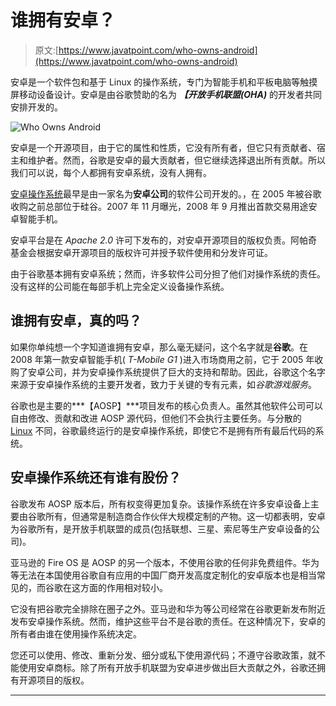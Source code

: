 # 谁拥有安卓？

> 原文:[https://www.javatpoint.com/who-owns-android](https://www.javatpoint.com/who-owns-android)

安卓是一个软件包和基于 Linux 的操作系统，专门为智能手机和平板电脑等触摸屏移动设备设计。安卓是由谷歌赞助的名为 ***【开放手机联盟(OHA)*** 的开发者共同安排开发的。

![Who Owns Android](../Images/f5deb974c4469127cdb9e4d3aa0e22e9.png)

安卓是一个开源项目，由于它的属性和性质，它没有所有者，但它只有贡献者、宿主和维护者。然而，谷歌是安卓的最大贡献者，但它继续选择退出所有贡献。所以我们可以说，每个人都拥有安卓系统，没有人拥有。

[安卓操作系统](https://www.javatpoint.com/android-tutorial)最早是由一家名为**安卓公司**的软件公司开发的。，在 2005 年被谷歌收购之前总部位于硅谷。2007 年 11 月曝光，2008 年 9 月推出首款交易用途安卓智能手机。

安卓平台是在 *Apache 2.0* 许可下发布的，对安卓开源项目的版权负责。阿帕奇基金会根据安卓开源项目的版权许可并授予软件使用和分发许可证。

由于谷歌基本拥有安卓系统；然而，许多软件公司分担了他们对操作系统的责任。没有这样的公司能在每部手机上完全定义设备操作系统。

## 谁拥有安卓，真的吗？

如果你单纯想一个字知道谁拥有安卓，那么毫无疑问，这个名字就是**谷歌**。在 2008 年第一款安卓智能手机( *T-Mobile G1* )进入市场商用之前，它于 2005 年收购了安卓公司，并为安卓操作系统提供了巨大的支持和帮助。因此，谷歌这个名字来源于安卓操作系统的主要开发者，致力于关键的专有元素，如*谷歌游戏服务*。

谷歌也是主要的***【AOSP】***项目发布的核心负责人。虽然其他软件公司可以自由修改、贡献和改进 AOSP 源代码，但他们不会执行主要任务。与分散的 [Linux](https://www.javatpoint.com/linux-tutorial) 不同，谷歌最终运行的是安卓操作系统，即使它不是拥有所有最后代码的系统。

## 安卓操作系统还有谁有股份？

谷歌发布 AOSP 版本后，所有权变得更加复杂。该操作系统在许多安卓设备上主要由谷歌所有，但通常是制造商合作伙伴大规模定制的产物。这一切都表明，安卓为谷歌所有，是开放手机联盟的成员(包括联想、三星、索尼等生产安卓设备的公司)。

亚马逊的 Fire OS 是 AOSP 的另一个版本，不使用谷歌的任何非免费组件。华为等无法在本国使用谷歌自有应用的中国厂商开发高度定制化的安卓版本也是相当常见的，而谷歌在这方面的作用相对较小。

它没有把谷歌完全排除在圈子之外。亚马逊和华为等公司经常在谷歌更新发布附近发布安卓操作系统。然而，维护这些平台不是谷歌的责任。在这种情况下，安卓的所有者由谁在使用操作系统决定。

您还可以使用、修改、重新分发、细分或私下使用源代码；不遵守谷歌政策，就不能使用安卓商标。除了所有开放手机联盟为安卓进步做出巨大贡献之外，谷歌还拥有开源项目的版权。

* * *